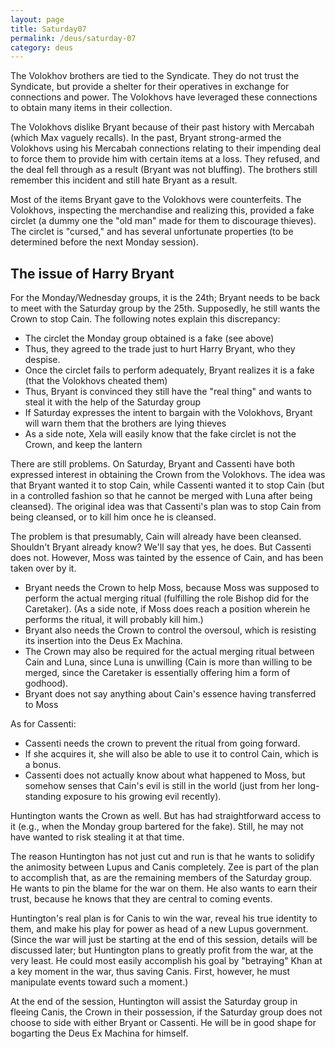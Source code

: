 ```yaml
---
layout: page
title: Saturday07
permalink: /deus/saturday-07
category: deus
---
```

The Volokhov brothers are tied to the Syndicate. They do not trust the Syndicate, but provide a shelter for their operatives in exchange for connections and power. The Volokhovs have leveraged these connections to obtain many items in their collection.

The Volokhovs dislike Bryant because of their past history with Mercabah (which Max vaguely recalls). In the past, Bryant strong-armed the Volokhovs using his Mercabah connections relating to their impending deal to force them to provide him with certain items at a loss. They refused, and the deal fell through as a result (Bryant was not bluffing). The brothers still remember this incident and still hate Bryant as a result.

Most of the items Bryant gave to the Volokhovs were counterfeits. The Volokhovs, inspecting the merchandise and realizing this, provided a fake circlet (a dummy one the &quot;old man&quot; made for them to discourage thieves). The circlet is &quot;cursed,&quot; and has several unfortunate properties (to be determined before the next Monday session).


## The issue of Harry Bryant

For the Monday/Wednesday groups, it is the 24th; Bryant needs to be back to meet with the Saturday group by the 25th. Supposedly, he still wants the Crown to stop Cain. The following notes explain this discrepancy:
* The circlet the Monday group obtained is a fake (see above)
* Thus, they agreed to the trade just to hurt Harry Bryant, who they despise.
* Once the circlet fails to perform adequately, Bryant realizes it is a fake (that the Volokhovs cheated them)
* Thus, Bryant is convinced they still have the &quot;real thing&quot; and wants to steal it with the help of the Saturday group
* If Saturday expresses the intent to bargain with the Volokhovs, Bryant will warn them that the brothers are lying thieves
* As a side note, Xela will easily know that the fake circlet is not the Crown, and keep the lantern

There are still problems. On Saturday, Bryant and Cassenti have both expressed interest in obtaining the Crown from the Volokhovs. The idea was that Bryant wanted it to stop Cain, while Cassenti wanted it to stop Cain (but in a controlled fashion so that he cannot be merged with Luna after being cleansed). The original idea was that Cassenti's plan was to stop Cain from being cleansed, or to kill him once he is cleansed.

The problem is that presumably, Cain will already have been cleansed. Shouldn't Bryant already know? We'll say that yes, he does. But Cassenti does not. However, Moss was tainted by the essence of Cain, and has been taken over by it.
* Bryant needs the Crown to help Moss, because Moss was supposed to perform the actual merging ritual (fulfilling the role Bishop did for the Caretaker). (As a side note, if Moss does reach a position wherein he performs the ritual, it will probably kill him.)
* Bryant also needs the Crown to control the oversoul, which is resisting its insertion into the Deus Ex Machina.
* The Crown may also be required for the actual merging ritual between Cain and Luna, since Luna is unwilling (Cain is more than willing to be merged, since the Caretaker is essentially offering him a form of godhood).
* Bryant does not say anything about Cain's essence having transferred to Moss

As for Cassenti:
* Cassenti needs the crown to prevent the ritual from going forward.
* If she acquires it, she will also be able to use it to control Cain, which is a bonus.
* Cassenti does not actually know about what happened to Moss, but somehow senses that Cain's evil is still in the world (just from her long-standing exposure to his growing evil recently).

Huntington wants the Crown as well. But has had straightforward access to it (e.g., when the Monday group bartered for the fake). Still, he may not have wanted to risk stealing it at that time.

The reason Huntington has not just cut and run is that he wants to solidify the animosity between Lupus and Canis completely. Zee is part of the plan to accomplish that, as are the remaining members of the Saturday group. He wants to pin the blame for the war on them. He also wants to earn their trust, because he knows that they are central to coming events.

Huntington's real plan is for Canis to win the war, reveal his true identity to them, and make his play for power as head of a new Lupus government. (Since the war will just be starting at the end of this session, details will be discussed later; but Huntington plans to greatly profit from the war, at the very least. He could most easily accomplish his goal by &quot;betraying&quot; Khan at a key moment in the war, thus saving Canis. First, however, he must manipulate events toward such a moment.)

At the end of the session, Huntington will assist the Saturday group in fleeing Canis, the Crown in their possession, if the Saturday group does not choose to side with either Bryant or Cassenti. He will be in good shape for bogarting the Deus Ex Machina for himself.
